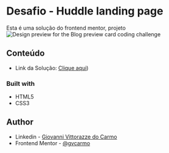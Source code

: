 # Desafio - Huddle landing page

Esta é uma solução do frontend mentor, projeto ![Design preview for the Blog preview card coding challenge](./preview.jpg)

## Conteúdo
 - Link da Solução: [Clique aqui](https://gvcarmo.github.io/huddle-landing-page/))

### Built with

- HTML5
- CSS3

## Author

- Linkedin - [Giovanni Vittorazze do Carmo](https://www.linkedin.com/in/gvcarmo/)
- Frontend Mentor - [@gvcarmo](https://www.frontendmentor.io/profile/gvcarmo)
